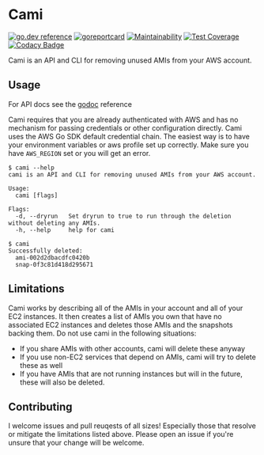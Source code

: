 # Cami

[![go.dev reference](https://img.shields.io/badge/go.dev-reference-007d9c?logo=go&logoColor=white&style=flat)](https://pkg.go.dev/github.com/lingrino/cami/cami)
[![goreportcard](https://goreportcard.com/badge/github.com/lingrino/cami)](https://goreportcard.com/report/github.com/lingrino/cami)
[![Maintainability](https://api.codeclimate.com/v1/badges/9dfa18d69da6065c9e5c/maintainability)](https://codeclimate.com/github/lingrino/cami/maintainability)
[![Test Coverage](https://api.codeclimate.com/v1/badges/9dfa18d69da6065c9e5c/test_coverage)](https://codeclimate.com/github/lingrino/cami/test_coverage)
[![Codacy Badge](https://api.codacy.com/project/badge/Grade/1e6ded484d4c4df0936f6607c562b6cb)](https://www.codacy.com/manual/lingrino/cami)

Cami is an API and CLI for removing unused AMIs from your AWS account.

## Usage

For API docs see the [godoc] reference

Cami requires that you are already authenticated with AWS and has no mechanism for passing credentials or other configuration directly. Cami uses the AWS Go SDK default credential chain. The easiest way is to have your environment variables or aws profile set up correctly. Make sure you have `AWS_REGION` set or you will get an error.

```shell
$ cami --help
cami is an API and CLI for removing unused AMIs from your AWS account.

Usage:
  cami [flags]

Flags:
  -d, --dryrun   Set dryrun to true to run through the deletion without deleting any AMIs.
  -h, --help     help for cami
```

```shell
$ cami
Successfully deleted:
  ami-002d2dbacdfc0420b
  snap-0f3c81d418d295671
```

## Limitations

Cami works by describing all of the AMIs in your account and all of your EC2 instances. It then creates a list of AMIs you own that have no associated EC2 instances and deletes those AMIs and the snapshots backing them. Do not use cami in the following situations:

- If you share AMIs with other accounts, cami will delete these anyway
- If you use non-EC2 services that depend on AMIs, cami will try to delete these as well
- If you have AMIs that are not running instances but will in the future, these will also be deleted.

## Contributing

I welcome issues and pull reuqests of all sizes! Especially those that resolve or mitigate the limitations listed above. Please open an issue if you're unsure that your change will be welcome.

[godoc]: https://pkg.go.dev/github.com/lingrino/cami/cami
